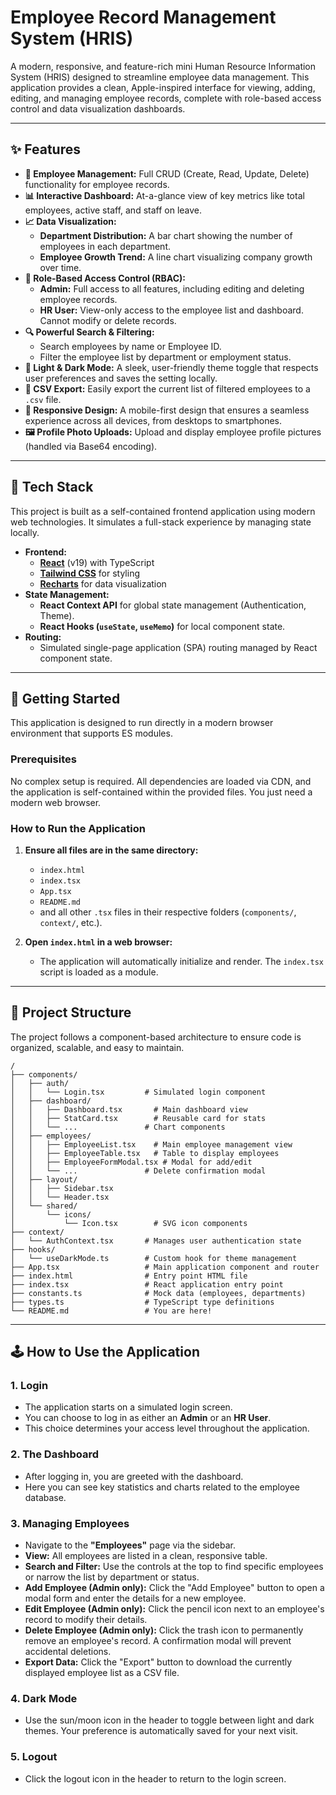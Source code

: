 # Employee Record Management System (HRIS)

A modern, responsive, and feature-rich mini Human Resource Information System (HRIS) designed to streamline employee data management. This application provides a clean, Apple-inspired interface for viewing, adding, editing, and managing employee records, complete with role-based access control and data visualization dashboards.

---

## ✨ Features

- **👤 Employee Management:** Full CRUD (Create, Read, Update, Delete) functionality for employee records.
- **📊 Interactive Dashboard:** At-a-glance view of key metrics like total employees, active staff, and staff on leave.
- **📈 Data Visualization:**
    - **Department Distribution:** A bar chart showing the number of employees in each department.
    - **Employee Growth Trend:** A line chart visualizing company growth over time.
- **🔐 Role-Based Access Control (RBAC):**
    - **Admin:** Full access to all features, including editing and deleting employee records.
    - **HR User:** View-only access to the employee list and dashboard. Cannot modify or delete records.
- **🔍 Powerful Search & Filtering:**
    - Search employees by name or Employee ID.
    - Filter the employee list by department or employment status.
- **🌙 Light & Dark Mode:** A sleek, user-friendly theme toggle that respects user preferences and saves the setting locally.
- **📂 CSV Export:** Easily export the current list of filtered employees to a `.csv` file.
- **📱 Responsive Design:** A mobile-first design that ensures a seamless experience across all devices, from desktops to smartphones.
- **🖼️ Profile Photo Uploads:** Upload and display employee profile pictures (handled via Base64 encoding).

---

## 🧩 Tech Stack

This project is built as a self-contained frontend application using modern web technologies. It simulates a full-stack experience by managing state locally.

- **Frontend:**
    - [**React**](https://reactjs.org/) (v19) with TypeScript
    - [**Tailwind CSS**](https://tailwindcss.com/) for styling
    - [**Recharts**](https://recharts.org/) for data visualization
- **State Management:**
    - **React Context API** for global state management (Authentication, Theme).
    - **React Hooks (`useState`, `useMemo`)** for local component state.
- **Routing:**
    - Simulated single-page application (SPA) routing managed by React component state.

---

## 🚀 Getting Started

This application is designed to run directly in a modern browser environment that supports ES modules.

### Prerequisites

No complex setup is required. All dependencies are loaded via CDN, and the application is self-contained within the provided files. You just need a modern web browser.

### How to Run the Application

1.  **Ensure all files are in the same directory:**
    - `index.html`
    - `index.tsx`
    - `App.tsx`
    - `README.md`
    - and all other `.tsx` files in their respective folders (`components/`, `context/`, etc.).

2.  **Open `index.html` in a web browser:**
    - The application will automatically initialize and render. The `index.tsx` script is loaded as a module.

---

## 📂 Project Structure

The project follows a component-based architecture to ensure code is organized, scalable, and easy to maintain.

```
/
├── components/
│   ├── auth/
│   │   └── Login.tsx         # Simulated login component
│   ├── dashboard/
│   │   ├── Dashboard.tsx       # Main dashboard view
│   │   ├── StatCard.tsx        # Reusable card for stats
│   │   └── ...               # Chart components
│   ├── employees/
│   │   ├── EmployeeList.tsx    # Main employee management view
│   │   ├── EmployeeTable.tsx   # Table to display employees
│   │   ├── EmployeeFormModal.tsx # Modal for add/edit
│   │   └── ...               # Delete confirmation modal
│   ├── layout/
│   │   ├── Sidebar.tsx
│   │   └── Header.tsx
│   └── shared/
│       └── icons/
│           └── Icon.tsx        # SVG icon components
├── context/
│   └── AuthContext.tsx       # Manages user authentication state
├── hooks/
│   └── useDarkMode.ts        # Custom hook for theme management
├── App.tsx                   # Main application component and router
├── index.html                # Entry point HTML file
├── index.tsx                 # React application entry point
├── constants.ts              # Mock data (employees, departments)
├── types.ts                  # TypeScript type definitions
└── README.md                 # You are here!
```

---

## 🕹️ How to Use the Application

### 1. Login
- The application starts on a simulated login screen.
- You can choose to log in as either an **Admin** or an **HR User**.
- This choice determines your access level throughout the application.

### 2. The Dashboard
- After logging in, you are greeted with the dashboard.
- Here you can see key statistics and charts related to the employee database.

### 3. Managing Employees
- Navigate to the **"Employees"** page via the sidebar.
- **View:** All employees are listed in a clean, responsive table.
- **Search and Filter:** Use the controls at the top to find specific employees or narrow the list by department or status.
- **Add Employee (Admin only):** Click the "Add Employee" button to open a modal form and enter the details for a new employee.
- **Edit Employee (Admin only):** Click the pencil icon next to an employee's record to modify their details.
- **Delete Employee (Admin only):** Click the trash icon to permanently remove an employee's record. A confirmation modal will prevent accidental deletions.
- **Export Data:** Click the "Export" button to download the currently displayed employee list as a CSV file.

### 4. Dark Mode
- Use the sun/moon icon in the header to toggle between light and dark themes. Your preference is automatically saved for your next visit.

### 5. Logout
- Click the logout icon in the header to return to the login screen.
